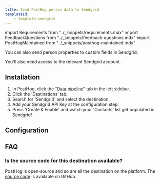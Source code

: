 ```yaml
---
title: Send PostHog person data to Sendgrid
templateId:
    - template-sendgrid
---
```


import Requirements from "../_snippets/requirements.mdx"
import FeedbackQuestions from "../_snippets/feedback-questions.mdx"
import PostHogMaintained from "../_snippets/posthog-maintained.mdx"

You can also send person properties to custom fields in Sendgrid.

<Requirements />

You'll also need access to the relevant Sendgrid account.

## Installation

1. In PostHog, click the "[Data pipeline](https://us.posthog.com/pipeline/overview)" tab in the left sidebar.
2. Click the 'Destinations' tab.
3. Search for 'Sendgrid' and select the destination.
4. Add your Sendgrid API Key at the configuration step.
5. Press 'Create & Enable' and watch your 'Contacts' list get populated in Sendgrid!

<HideOnCDPIndex>

## Configuration

<TemplateParameters />

## FAQ

### Is the source code for this destination available?

PostHog is open-source and so are all the destination on the platform. The [source code](https://github.com/PostHog/posthog/blob/master/posthog/cdp/templates/sendgrid/template_sendgrid.py) is available on GitHub.

<PostHogMaintained />

<FeedbackQuestions />

</HideOnCDPIndex>